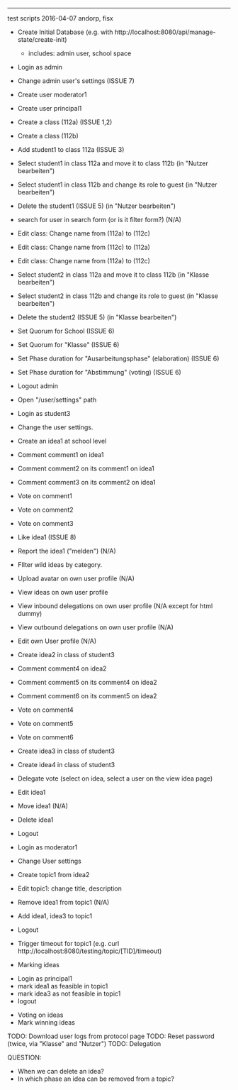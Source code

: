 ------------------------------------------------------------------------------------

test scripts  2016-04-07 andorp, fisx

- Create Initial Database (e.g. with http://localhost:8080/api/manage-state/create-init)
   - includes: admin user, school space
- Login as admin
- Change admin user's settings (ISSUE 7)
- Create user moderator1
- Create user principal1
- Create a class (112a) (ISSUE 1,2)
- Create a class (112b)
- Add student1 to class 112a (ISSUE 3)
- Select student1 in class 112a and move it to class 112b (in "Nutzer bearbeiten")
- Select student1 in class 112b and change its role to guest (in "Nutzer bearbeiten")
- Delete the student1 (ISSUE 5) (in "Nutzer bearbeiten")
- search for user in search form (or is it filter form?) (N/A)
- Edit class: Change name from (112a) to (112c)
- Edit class: Change name from (112c) to (112a)
- Edit class: Change name from (112a) to (112c)
- Select student2 in class 112a and move it to class 112b (in "Klasse bearbeiten")
- Select student2 in class 112b and change its role to guest (in "Klasse bearbeiten")
- Delete the student2 (ISSUE 5) (in "Klasse bearbeiten")
- Set Quorum for School (ISSUE 6)
- Set Quorum for "Klasse" (ISSUE 6)
- Set Phase duration for "Ausarbeitungsphase" (elaboration) (ISSUE 6)
- Set Phase duration for "Abstimmung" (voting) (ISSUE 6)
- Logout admin
- Open "/user/settings" path

- Login as student3
- Change the user settings.
- Create an idea1 at school level
- Comment comment1 on idea1
- Comment comment2 on its comment1 on idea1
- Comment comment3 on its comment2 on idea1
- Vote on comment1
- Vote on comment2
- Vote on comment3
- Like idea1 (ISSUE 8)
- Report the idea1 ("melden") (N/A)
- FIlter wild ideas by category.
- Upload avatar on own user profile (N/A)
- View ideas on own user profile
- View inbound delegations on own user profile (N/A except for html dummy)
- View outbound delegations on own user profile (N/A)
- Edit own User profile (N/A)
- Create idea2 in class of student3
- Comment comment4 on idea2
- Comment comment5 on its comment4 on idea2
- Comment comment6 on its comment5 on idea2
- Vote on comment4
- Vote on comment5
- Vote on comment6
- Create idea3 in class of student3
- Create idea4 in class of student3
- Delegate vote (select on idea, select a user on the view idea page)
- Edit idea1
- Move idea1 (N/A)
- Delete idea1
- Logout

- Login as moderator1
- Change User settings
- Create topic1 from idea2
- Edit topic1: change title, description
- Remove idea1 from topic1 (N/A)
- Add idea1, idea3 to topic1
- Logout

- Trigger timeout for topic1 (e.g. curl http://localhost:8080/testing/topic/[TID]/timeout)

* Marking ideas
- Login as principal1
- mark idea1 as feasible in topic1
- mark idea3 as not feasible in topic1
- logout

* Voting on ideas
* Mark winning ideas


TODO: Download user logs from protocol page
TODO: Reset password (twice, via "Klasse" and "Nutzer")
TODO: Delegation


QUESTION:
- When we can delete an idea?
- In which phase an idea can be removed from a topic?
